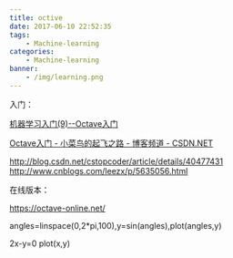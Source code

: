 ```yaml
---
title: octive
date: 2017-06-10 22:52:35
tags:
    - Machine-learning
categories:
    - Machine-learning
banner:
    - /img/learning.png
---
```


入门：

[机器学习入门(9)--Octave入门](http://www.jianshu.com/p/f13c86f0e49f)

[Octave入门 - 小菜鸟的起飞之路 - 博客频道 - CSDN.NET](http://blog.csdn.net/nishizhenlige/article/details/21662171)

http://blog.csdn.net/cstopcoder/article/details/40477431
http://www.cnblogs.com/leezx/p/5635056.html



在线版本：

https://octave-online.net/

angles=linspace(0,2*pi,100),y=sin(angles),plot(angles,y)

2x-y=0 
plot(x,y)